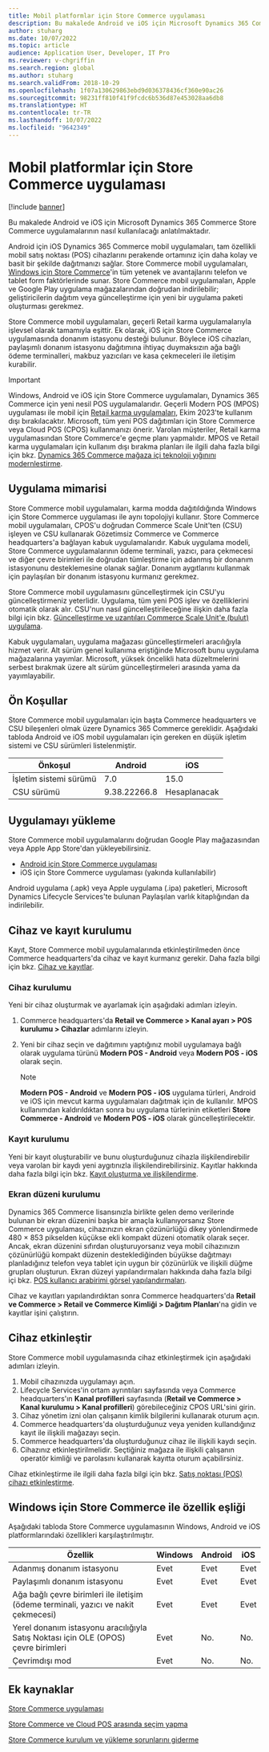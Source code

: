 ```yaml
---
title: Mobil platformlar için Store Commerce uygulaması
description: Bu makalede Android ve iOS için Microsoft Dynamics 365 Commerce Store Commerce uygulamasının nasıl kullanılacağı anlatılmaktadır.
author: stuharg
ms.date: 10/07/2022
ms.topic: article
audience: Application User, Developer, IT Pro
ms.reviewer: v-chgriffin
ms.search.region: global
ms.author: stuharg
ms.search.validFrom: 2018-10-29
ms.openlocfilehash: 1f07a130629863ebd9d036378436cf360e90ac26
ms.sourcegitcommit: 98231ff810f41f9fcdc6b536d87e453028aa6db8
ms.translationtype: HT
ms.contentlocale: tr-TR
ms.lasthandoff: 10/07/2022
ms.locfileid: "9642349"
---
```

# <a name="store-commerce-app-for-mobile-platforms"></a>Mobil platformlar için Store Commerce uygulaması

[!include [banner](../includes/banner.md)]

Bu makalede Android ve iOS için Microsoft Dynamics 365 Commerce Store Commerce uygulamalarının nasıl kullanılacağı anlatılmaktadır.

Android için iOS Dynamics 365 Commerce mobil uygulamaları, tam özellikli mobil satış noktası (POS) cihazlarını perakende ortamınız için daha kolay ve basit bir şekilde dağıtmanızı sağlar. Store Commerce mobil uygulamaları, [Windows için Store Commerce](store-commerce.md)'in tüm yetenek ve avantajlarını telefon ve tablet form faktörlerinde sunar. Store Commerce mobil uygulamaları, Apple ve Google Play uygulama mağazalarından doğrudan indirilebilir; geliştiricilerin dağıtım veya güncelleştirme için yeni bir uygulama paketi oluşturması gerekmez. 

Store Commerce mobil uygulamaları, geçerli Retail karma uygulamalarıyla işlevsel olarak tamamıyla eşittir. Ek olarak, iOS için Store Commerce uygulamasında donanım istasyonu desteği bulunur. Böylece iOS cihazları, paylaşımlı donanım istasyonu dağıtımına ihtiyaç duymaksızın ağa bağlı ödeme terminalleri, makbuz yazıcıları ve kasa çekmeceleri ile iletişim kurabilir. 

> [!IMPORTANT]
> Windows, Android ve iOS için Store Commerce uygulamaları, Dynamics 365 Commerce için yeni nesil POS uygulamalarıdır. Geçerli Modern POS (MPOS) uygulaması ile mobil için [Retail karma uygulamaları](hybridapp.md), Ekim 2023'te kullanım dışı bırakılacaktır. Microsoft, tüm yeni POS dağıtımları için Store Commerce veya Cloud POS (CPOS) kullanmanızı önerir. Varolan müşteriler, Retail karma uygulamasından Store Commerce'e geçme planı yapmalıdır. MPOS ve Retail karma uygulamaları için kullanım dışı bırakma planları ile ilgili daha fazla bilgi için bkz. [Dynamics 365 Commerce mağaza içi teknoloji yığınını modernleştirme](https://www.microsoft.com/download/details.aspx?id=103896). 

## <a name="app-architecture"></a>Uygulama mimarisi

Store Commerce mobil uygulamaları, karma modda dağıtıldığında Windows için Store Commerce uygulaması ile aynı topolojiyi kullanır. Store Commerce mobil uygulamaları, CPOS'u doğrudan Commerce Scale Unit'ten (CSU) işleyen ve CSU kullanarak Gözetimsiz Commerce ve Commerce headquarters'a bağlayan kabuk uygulamalarıdır. Kabuk uygulama modeli, Store Commerce uygulamalarının ödeme terminali, yazıcı, para çekmecesi ve diğer çevre birimleri ile doğrudan tümleştirme için adanmış bir donanım istasyonunu desteklemesine olanak sağlar. Donanım aygıtlarını kullanmak için paylaşılan bir donanım istasyonu kurmanız gerekmez. 

Store Commerce mobil uygulamasını güncelleştirmek için CSU'yu güncelleştirmeniz yeterlidir. Uygulama, tüm yeni POS işlev ve özelliklerini otomatik olarak alır. CSU'nun nasıl güncelleştirileceğine ilişkin daha fazla bilgi için bkz. [Güncelleştirme ve uzantıları Commerce Scale Unit'e (bulut) uygulama](../../fin-ops-core/dev-itpro/deployment/update-retail-channel.md).

Kabuk uygulamaları, uygulama mağazası güncelleştirmeleri aracılığıyla hizmet verir. Alt sürüm genel kullanıma eriştiğinde Microsoft bunu uygulama mağazalarına yayımlar. Microsoft, yüksek öncelikli hata düzeltmelerini serbest bırakmak üzere alt sürüm güncelleştirmeleri arasında yama da yayımlayabilir.

## <a name="prerequisites"></a>Ön Koşullar

Store Commerce mobil uygulamaları için başta Commerce headquarters ve CSU bileşenleri olmak üzere Dynamics 365 Commerce gereklidir. Aşağıdaki tabloda Android ve iOS mobil uygulamaları için gereken en düşük işletim sistemi ve CSU sürümleri listelenmiştir. 

| Önkoşul | Android      | iOS  |
| ------------ | ------------ | ---- |
| İşletim sistemi sürümü   | 7.0          | 15.0 |
| CSU sürümü  | 9.38.22266.8 | Hesaplanacak  |

## <a name="install-the-app"></a>Uygulamayı yükleme

Store Commerce mobil uygulamalarını doğrudan Google Play mağazasından veya Apple App Store'dan yükleyebilirsiniz. 

- [Android için Store Commerce uygulaması](https://aka.ms/storecommerceandroid)
- iOS için Store Commerce uygulaması (yakında kullanılabilir)

Android uygulama (.apk) veya Apple uygulama (.ipa) paketleri, Microsoft Dynamics Lifecycle Services'te bulunan Paylaşılan varlık kitaplığından da indirilebilir. 

## <a name="device-and-register-setup"></a>Cihaz ve kayıt kurulumu

Kayıt, Store Commerce mobil uygulamalarında etkinleştirilmeden önce Commerce headquarters'da cihaz ve kayıt kurmanız gerekir. Daha fazla bilgi için bkz. [Cihaz ve kayıtlar](../implementation-considerations-devices.md). 

### <a name="device-setup"></a>Cihaz kurulumu

Yeni bir cihaz oluşturmak ve ayarlamak için aşağıdaki adımları izleyin.

1. Commerce headquarters'da **Retail ve Commerce \> Kanal ayarı \> POS kurulumu \> Cihazlar** adımlarını izleyin. 
1. Yeni bir cihaz seçin ve dağıtımını yaptığınız mobil uygulamaya bağlı olarak uygulama türünü **Modern POS - Android** veya **Modern POS - iOS** olarak seçin. 

    > [!NOTE] 
    > **Modern POS - Android** ve **Modern POS - iOS** uygulama türleri, Android ve iOS için mevcut karma uygulamaları dağıtmak için de kullanılır. MPOS kullanımdan kaldırıldıktan sonra bu uygulama türlerinin etiketleri **Store Commerce - Android** ve **Modern POS - iOS** olarak güncelleştirilecektir. 

### <a name="register-setup"></a>Kayıt kurulumu

Yeni bir kayıt oluşturabilir ve bunu oluşturduğunuz cihazla ilişkilendirebilir veya varolan bir kaydı yeni aygıtınızla ilişkilendirebilirsiniz. Kayıtlar hakkında daha fazla bilgi için bkz. [Kayıt oluşturma ve ilişkilendirme](../tasks/create-associate-registers.md).

### <a name="screen-layout-setup"></a>Ekran düzeni kurulumu

Dynamics 365 Commerce lisansınızla birlikte gelen demo verilerinde bulunan bir ekran düzenini başka bir amaçla kullanıyorsanız Store Commerce uygulaması, cihazınızın ekran çözünürlüğü dikey yönlendirmede 480 &times; 853 pikselden küçükse ekli kompakt düzeni otomatik olarak seçer. Ancak, ekran düzenini sıfırdan oluşturuyorsanız veya mobil cihazınızın çözünürlüğü kompakt düzenin desteklediğinden büyükse dağıtmayı planladığınız telefon veya tablet için uygun bir çözünürlük ve ilişkili düğme grupları oluşturun. Ekran düzeyi yapılandırmaları hakkında daha fazla bilgi içi bkz. [POS kullanıcı arabirimi görsel yapılandırmaları](../pos-screen-layouts.md). 

Cihaz ve kayıtları yapılandırdıktan sonra Commerce headquarters'da **Retail ve Commerce \> Retail ve Commerce Kimliği \> Dağıtım Planları**'na gidin ve kayıtlar işini çalıştırın.

## <a name="activate-a-device"></a>Cihaz etkinleştir

Store Commerce mobil uygulamasında cihaz etkinleştirmek için aşağıdaki adımları izleyin.

1. Mobil cihazınızda uygulamayı açın.
1. Lifecycle Services'in ortam ayrıntıları sayfasında veya Commerce headquarters'ın **Kanal profilleri** sayfasında (**Retail ve Commerce \> Kanal kurulumu \> Kanal profilleri**) görebileceğiniz CPOS URL'sini girin.
1. Cihaz yönetim izni olan çalışanın kimlik bilgilerini kullanarak oturum açın.
1. Commerce headquarters'da oluşturduğunuz veya yeniden kullandığınız kayıt ile ilişkili mağazayı seçin.
1. Commerce headquarters'da oluşturduğunuz cihaz ile ilişkili kaydı seçin.
1. Cihazınız etkinleştirilmelidir. Seçtiğiniz mağaza ile ilişkili çalışanın operatör kimliği ve parolasını kullanarak kayıtta oturum açabilirsiniz. 

Cihaz etkinleştirme ile ilgili daha fazla bilgi için bkz. [Satış noktası (POS) cihazı etkinleştirme](retail-device-activation.md#activate-a-modern-pos-or-cloud-pos-device-by-using-guided-activation).

## <a name="feature-parity-with-store-commerce-for-windows"></a>Windows için Store Commerce ile özellik eşliği

Aşağıdaki tabloda Store Commerce uygulamasının Windows, Android ve iOS platformlarındaki özellikleri karşılaştırılmıştır.

| Özellik                                                                               | Windows | Android | iOS |
| ------------------------------------------------------------------------------------- | ------- | ------- | --- |
| Adanmış donanım istasyonu                                                            | Evet     | Evet     | Evet |
| Paylaşımlı donanım istasyonu                                                               | Evet     | Evet     | Evet |
| Ağa bağlı çevre birimleri ile iletişim (ödeme terminali, yazıcı ve nakit çekmecesi) | Evet     | Evet     | Evet |
| Yerel donanım istasyonu aracılığıyla Satış Noktası için OLE (OPOS) çevre birimleri             | Evet     | No.      | No.  |
| Çevrimdışı mod                                                                          | Evet     | No.      | No.  |

## <a name="additional-resources"></a>Ek kaynaklar

[Store Commerce uygulaması](store-commerce.md)

[Store Commerce ve Cloud POS arasında seçim yapma](../mpos-or-cpos.md)

[Store Commerce kurulum ve yükleme sorunlarını giderme](../troubleshoot/store-commerce-setup-installation.md)
